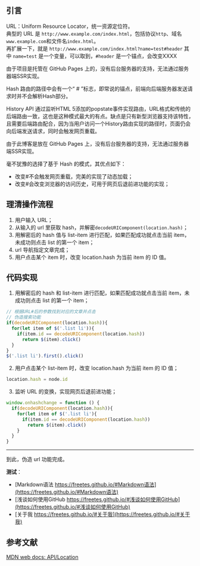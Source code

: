 ## 引言

URL：Uniform Resource Locator，统一资源定位符。  
典型的 URL 是 `http://www.example.com/index.html`，包括协议`http`、域名`www.example.com`和文件名`index.html`。  
再扩展一下，就是
`http://www.example.com/index.html?name=test#header`
其中 `name=test` 是一个变量，可以取到，`#header` 是一个锚点，会改变XXXX

由于项目是托管在 GitHub Pages 上的，没有后台服务器的支持，无法通过服务器端SSR实现。

Hash 路由的路径中会有一个“ # ”标志，即常说的锚点，前端向后端服务器发送请求时并不会解析Hash部分。

History API 通过监听HTML 5添加的popstate事件实现路由，URL格式和传统的后端路由一致，这也是这种模式最大的有点。缺点是只有新型浏览器支持该特性，且需要后端路由配合，因为当用户访问一个History路由实现的路径时，页面仍会向后端发送请求，同时会触发网页重载。

由于此博客是放在 GitHub Pages 上，没有后台服务器的支持，无法通过服务器端SSR实现。

毫不犹豫的选择了基于 Hash 的模式，其优点如下：
* 改变#不会触发网页重载，完美的实现了动态加载；  
* 改变#会改变浏览器的访问历史，可用于网页后退前进功能的实现；  

## 理清操作流程  

1. 用户输入 URL；  
2. 从输入的 url 里获取 hash，并解密`decodeURIComponent(location.hash)`；  
3. 用解密后的 hash 值与 list-item 进行匹配，如果匹配成功就点击当前 item，未成功则点击 list 的第一个 item；  
4. url 导航指定文章完成；  
5. 用户点击某个 item 时，改变 location.hash 为当前 item 的 ID 值。  

## 代码实现  

1. 用解密后的 hash 和 list-item 进行匹配，如果匹配成功就点击当前 item，未成功则点击 list 的第一个 item；  
```javascript
// 根据URL#后的参数找到对应的文章并点击
// 伪造搜索功能
if(decodeURIComponent(location.hash)){
  for(let item of $('.list li')){
    if(item.id == decodeURIComponent(location.hash))
      return $(item).click()
  }
}
$('.list li').first().click()
```
2. 用户点击某个 list-item 时，改变 location.hash 为当前 item 的 ID 值；  
```javascript
location.hash = node.id
```
3. 监听 URL 的变换，实现网页后退前进功能；  
```javascript
window.onhashchange = function () {
  if(decodeURIComponent(location.hash)){
    for(let item of $('.list li'){
      if(item.id == decodeURIComponent(location.hash))
        return $(item).click()
    }
  }
}
```
***
到此，伪造 url 功能完成。  

**测试**：  
* [Markdown语法 https://freetes.github.io/#Markdown语法](https://freetes.github.io/#Markdown语法)
* [浅谈如何使用GitHub https://freetes.github.io/#浅谈如何使用GitHub](https://freetes.github.io/#浅谈如何使用GitHub)
* [关于我 https://freetes.github.io/#关于我](https://freetes.github.io/#关于我)

## 参考文献  

[MDN web docs: API/Location](https://developer.mozilla.org/zh-CN/docs/Web/API/Location)